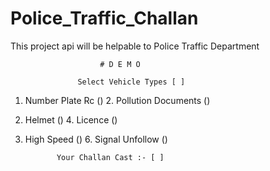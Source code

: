 # Police_Traffic_Challan

This project api will be helpable to Police Traffic Department 

                        # D E M O

                   Select Vehicle Types [ ]
                   
1. Number Plate Rc ()                  2. Pollution Documents ()       
 
3. Helmet ()                           4. Licence ()

5. High Speed ()                       6. Signal Unfollow ()

              Your Challan Cast :- [ ]





